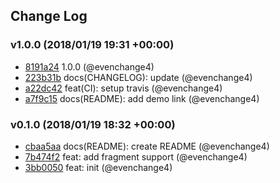 ## Change Log

### v1.0.0 (2018/01/19 19:31 +00:00)

* [8191a24](https://github.com/evenchange4/graphql.macro/commit/8191a243dfedbfff9970dcd95372326459e05c54) 1.0.0 (@evenchange4)
* [223b31b](https://github.com/evenchange4/graphql.macro/commit/223b31bf70777a149e786d02295e1e54b4a923a1) docs(CHANGELOG): update (@evenchange4)
* [a22dc42](https://github.com/evenchange4/graphql.macro/commit/a22dc42a87334a374493f22b1ccd8a09b45da660) feat(CI): setup travis (@evenchange4)
* [a7f9c15](https://github.com/evenchange4/graphql.macro/commit/a7f9c155fcb5224b7ac31468832560436612d67a) docs(README): add demo link (@evenchange4)

### v0.1.0 (2018/01/19 18:32 +00:00)

* [cbaa5aa](https://github.com/evenchange4/graphql.macro/commit/cbaa5aae57ae761519ea956fc877446abba22e64) docs(README): create README (@evenchange4)
* [7b474f2](https://github.com/evenchange4/graphql.macro/commit/7b474f2110c6645f6bb92c6ee699cf32eaecb2c9) feat: add fragment support (@evenchange4)
* [3bb0050](https://github.com/evenchange4/graphql.macro/commit/3bb00507565c360cd001ddf05fd85a9c55d064ef) feat: init (@evenchange4)
